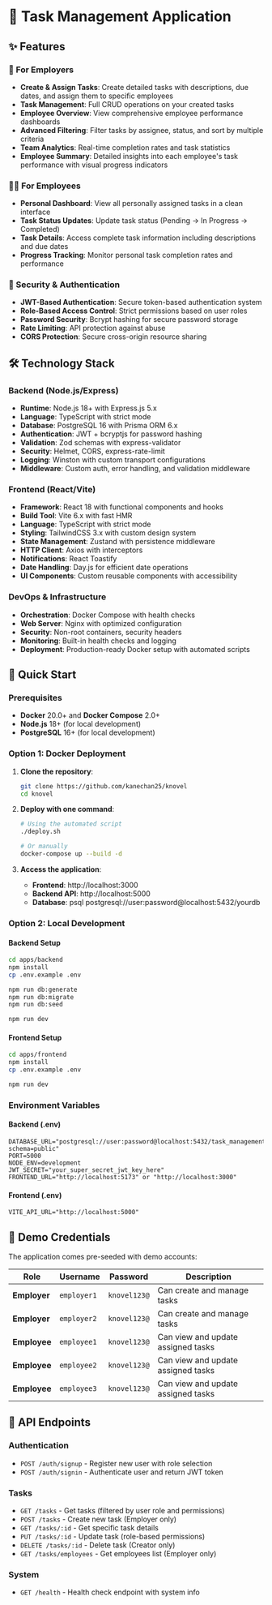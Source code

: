 # 🚀 Task Management Application

## ✨ Features

### 👔 For Employers

- **Create & Assign Tasks**: Create detailed tasks with descriptions, due dates, and assign them to specific employees
- **Task Management**: Full CRUD operations on your created tasks
- **Employee Overview**: View comprehensive employee performance dashboards
- **Advanced Filtering**: Filter tasks by assignee, status, and sort by multiple criteria
- **Team Analytics**: Real-time completion rates and task statistics
- **Employee Summary**: Detailed insights into each employee's task performance with visual progress indicators

### 👨‍💻 For Employees

- **Personal Dashboard**: View all personally assigned tasks in a clean interface
- **Task Status Updates**: Update task status (Pending → In Progress → Completed)
- **Task Details**: Access complete task information including descriptions and due dates
- **Progress Tracking**: Monitor personal task completion rates and performance

### 🔐 Security & Authentication

- **JWT-Based Authentication**: Secure token-based authentication system
- **Role-Based Access Control**: Strict permissions based on user roles
- **Password Security**: Bcrypt hashing for secure password storage
- **Rate Limiting**: API protection against abuse
- **CORS Protection**: Secure cross-origin resource sharing

## 🛠 Technology Stack

### Backend (Node.js/Express)

- **Runtime**: Node.js 18+ with Express.js 5.x
- **Language**: TypeScript with strict mode
- **Database**: PostgreSQL 16 with Prisma ORM 6.x
- **Authentication**: JWT + bcryptjs for password hashing
- **Validation**: Zod schemas with express-validator
- **Security**: Helmet, CORS, express-rate-limit
- **Logging**: Winston with custom transport configurations
- **Middleware**: Custom auth, error handling, and validation middleware

### Frontend (React/Vite)

- **Framework**: React 18 with functional components and hooks
- **Build Tool**: Vite 6.x with fast HMR
- **Language**: TypeScript with strict mode
- **Styling**: TailwindCSS 3.x with custom design system
- **State Management**: Zustand with persistence middleware
- **HTTP Client**: Axios with interceptors
- **Notifications**: React Toastify
- **Date Handling**: Day.js for efficient date operations
- **UI Components**: Custom reusable components with accessibility

### DevOps & Infrastructure

- **Orchestration**: Docker Compose with health checks
- **Web Server**: Nginx with optimized configuration
- **Security**: Non-root containers, security headers
- **Monitoring**: Built-in health checks and logging
- **Deployment**: Production-ready Docker setup with automated scripts

## 🚀 Quick Start

### Prerequisites

- **Docker** 20.0+ and **Docker Compose** 2.0+
- **Node.js** 18+ (for local development)
- **PostgreSQL** 16+ (for local development)

### Option 1: Docker Deployment

1. **Clone the repository**:

   ```bash
   git clone https://github.com/kanechan25/knovel
   cd knovel
   ```

2. **Deploy with one command**:

   ```bash
   # Using the automated script
   ./deploy.sh

   # Or manually
   docker-compose up --build -d
   ```

3. **Access the application**:
   - **Frontend**: http://localhost:3000
   - **Backend API**: http://localhost:5000
   - **Database**: psql postgresql://user:password@localhost:5432/yourdb

### Option 2: Local Development

#### Backend Setup

```bash
cd apps/backend
npm install
cp .env.example .env

npm run db:generate
npm run db:migrate
npm run db:seed

npm run dev
```

#### Frontend Setup

```bash
cd apps/frontend
npm install
cp .env.example .env

npm run dev
```

### Environment Variables

#### Backend (.env)

```env
DATABASE_URL="postgresql://user:password@localhost:5432/task_management?schema=public"
PORT=5000
NODE_ENV=development
JWT_SECRET="your_super_secret_jwt_key_here"
FRONTEND_URL="http://localhost:5173" or "http://localhost:3000"
```

#### Frontend (.env)

```env
VITE_API_URL="http://localhost:5000"
```

## 🔐 Demo Credentials

The application comes pre-seeded with demo accounts:

| Role         | Username    | Password     | Description                        |
| ------------ | ----------- | ------------ | ---------------------------------- |
| **Employer** | `employer1` | `knovel123@` | Can create and manage tasks        |
| **Employer** | `employer2` | `knovel123@` | Can create and manage tasks        |
| **Employee** | `employee1` | `knovel123@` | Can view and update assigned tasks |
| **Employee** | `employee2` | `knovel123@` | Can view and update assigned tasks |
| **Employee** | `employee3` | `knovel123@` | Can view and update assigned tasks |

## 🔌 API Endpoints

### Authentication

- `POST /auth/signup` - Register new user with role selection
- `POST /auth/signin` - Authenticate user and return JWT token

### Tasks

- `GET /tasks` - Get tasks (filtered by user role and permissions)
- `POST /tasks` - Create new task (Employer only)
- `GET /tasks/:id` - Get specific task details
- `PUT /tasks/:id` - Update task (role-based permissions)
- `DELETE /tasks/:id` - Delete task (Creator only)
- `GET /tasks/employees` - Get employees list (Employer only)

### System

- `GET /health` - Health check endpoint with system info
